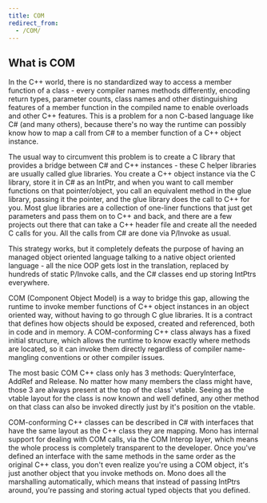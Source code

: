```yaml
---
title: COM
redirect_from:
  - /COM/
---
```


What is COM
-----------

In the C++ world, there is no standardized way to access a member function of a class - every compiler names methods differently, encoding return types, parameter counts, class names and other distinguishing features of a member function in the compiled name to enable overloads and other C++ features. This is a problem for a non C-based language like C# (and many others), because there's no way the runtime can possibly know how to map a call from C# to a member function of a C++ object instance.

The usual way to circumvent this problem is to create a C library that provides a bridge between C# and C++ instances - these C helper libraries are usually called glue libraries. You create a C++ object instance via the C library, store it in C# as an IntPtr, and when you want to call member functions on that pointer/object, you call an equivalent method in the glue library, passing it the pointer, and the glue library does the call to C++ for you. Most glue libraries are a collection of one-liner functions that just get parameters and pass them on to C++ and back, and there are a few projects out there that can take a C++ header file and create all the needed C calls for you. All the calls from C# are done via P/Invoke as usual.

This strategy works, but it completely defeats the purpose of having an managed object oriented language talking to a native object oriented language - all the nice OOP gets lost in the translation, replaced by hundreds of static P/Invoke calls, and the C# classes end up storing IntPtrs everywhere.

COM (Component Object Model) is a way to bridge this gap, allowing the runtime to invoke member functions of C++ object instances in an object oriented way, without having to go through C glue libraries. It is a contract that defines how objects should be exposed, created and referenced, both in code and in memory. A COM-conforming C++ class always has a fixed initial structure, which allows the runtime to know exactly where methods are located, so it can invoke them directly regardless of compiler name-mangling conventions or other compiler issues.

The most basic COM C++ class only has 3 methods: QueryInterface, AddRef and Release. No matter how many members the class might have, those 3 are always present at the top of the class' vtable. Seeing as the vtable layout for the class is now known and well defined, any other method on that class can also be invoked directly just by it's position on the vtable.

COM-conforming C++ classes can be described in C# with interfaces that have the same layout as the C++ class they are mapping. Mono has internal support for dealing with COM calls, via the COM Interop layer, which means the whole process is completely transparent to the developer. Once you've defined an interface with the same methods in the same order as the original C++ class, you don't even realize you're using a COM object, it's just another object that you invoke methods on. Mono does all the marshalling automatically, which means that instead of passing IntPtrs around, you're passing and storing actual typed objects that you defined.

